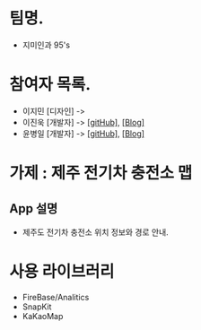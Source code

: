 # 팀명.

- 지미인과 95's

# 참여자 목록.

- 이지민 [디자인] -> 
- 이진욱 [개발자] -> [[gitHub]](https://github.com/jwlee07), [[Blog]](https://jwlee07.github.io/)
- 윤병일 [개발자] -> [[gitHub]](https://github.com/ByoungilYoun), [[Blog]](https://www.notion.so/byoungilyoun/Youn-s-Notion-1e32ae94d09e40ff9be300d4cd0cbbb6)

# 가제 : 제주 전기차 충전소 맵

## App 설명

- 제주도 전기차 충전소 위치 정보와 경로 안내.

# 사용 라이브러리

- FireBase/Analitics
- SnapKit
- KaKaoMap
